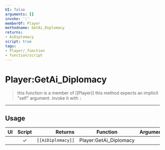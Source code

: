 ```yaml
---
UI: false
arguments: []
invoke: ':'
memberOf: Player
methodname: GetAi_Diplomacy
returns:
- AiDiplomacy
script: true
tags:
- Player/_function
- function/script
---
```

# Player:GetAi_Diplomacy
> this function is a member of [[Player]]
> this method expects an implicit "self" argument. invoke it with `:`
-----
## Usage
|  UI | Script | Returns | Function | Arguments |
|:---:|:------:|-------:|:--------:|:---------|
| |✓|<code>[[AiDiplomacy]]<code/>|Player:GetAi_Diplomacy||

